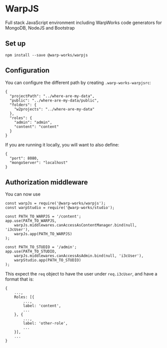 # WarpJS

Full stack JavaScript environment including WarpWorks code generators for MongoDB, NodeJS and Bootstrap

## Set up

    npm install --save @warp-works/warpjs

## Configuration

You can configure the different path by creating `.warp-works-warpjsrc`:

    {
      "projectPath": "../where-are-my-data",
      "public": "../where-are-my-data/public",
      "folders": {
        "w2projects": "../where-are-my-data"
      },
      "roles": {
        "admin": "admin",
        "content": "content"
      }
    }

If you are running it locally, you will want to also define:

    {
      "port": 8080,
      "mongoServer": "localhost"
    }


## Authorization middleware

You can now use

    const warpJs = require('@warp-works/warpjs');
    const warpStudio = require('@warp-works/studio');

    const PATH_TO_WARPJS = '/content';
    app.use(PATH_TO_WARPJS,
        warpJs.middlewares.canAccessAsContentManager.bind(null, 'i3cUser'),
        warpJs.app(PATH_TO_WARPJS)
    );

    const PATH_TO_STUDIO = '/admin';
    app.use(PATH_TO_STUDIO,
        warpJs.middlewares.canAccessAsAdmin.bind(null, 'i3cUser'),
        warpStudio.app(PATH_TO_STUDIO)
    );

This expect the `req` object to have the user under `req.i3cUser`, and have a
format that is:

    {
        ...,
        Roles: [{
            ...,
            label: 'content',
            ...
        }, {
            ...,
            label: 'other-role',
            ...
        }],
        ...
    }
